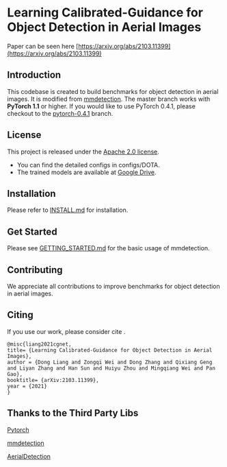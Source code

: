 
# Learning Calibrated-Guidance for Object Detection in Aerial Images
Paper can be seen here [https://arxiv.org/abs/2103.11399](https://arxiv.org/abs/2103.11399)

## Introduction
This codebase is created to build benchmarks for object detection in aerial images.
It is modified from [mmdetection](https://github.com/open-mmlab/mmdetection).
The master branch works with **PyTorch 1.1** or higher. If you would like to use PyTorch 0.4.1,
please checkout to the [pytorch-0.4.1](https://github.com/open-mmlab/mmdetection/tree/pytorch-0.4.1) branch.

   
## License

This project is released under the [Apache 2.0 license](LICENSE).

- You can find the detailed configs in configs/DOTA.
- The trained models are available at [Google Drive](https://drive.google.com/drive/folders/1ChLKP16Z_QReTYWGivZ2OXXuITyKNw0r).
## Installation


  Please refer to [INSTALL.md](INSTALL.md) for installation.


    
## Get Started

Please see [GETTING_STARTED.md](GETTING_STARTED.md) for the basic usage of mmdetection.

## Contributing

We appreciate all contributions to improve benchmarks for object detection in aerial images. 


## Citing

If you use our work, please consider cite .

```
@misc{liang2021cgnet,
title= {Learning Calibrated-Guidance for Object Detection in Aerial Images},
author = {Dong Liang and Zongqi Wei and Dong Zhang and Qixiang Geng and Liyan Zhang and Han Sun and Huiyu Zhou and Mingqiang Wei and Pan Gao},
booktitle= {arXiv:2103.11399},
year = {2021}
}
```

## Thanks to the Third Party Libs

[Pytorch](https://pytorch.org/)

[mmdetection](https://github.com/open-mmlab/mmdetection)

[AerialDetection](https://github.com/dingjiansw101/AerialDetection)
